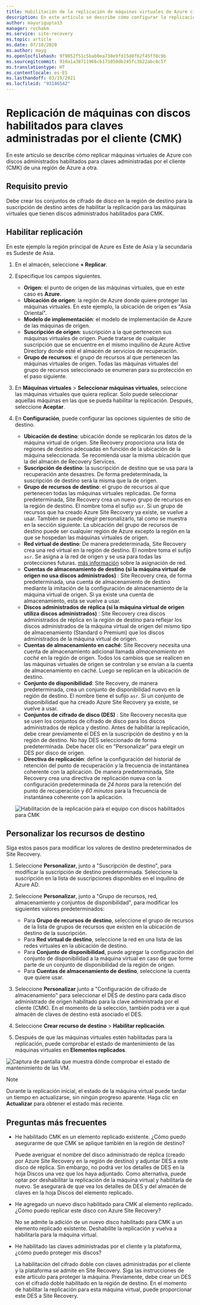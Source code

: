 ```yaml
---
title: Habilitación de la replicación de máquinas virtuales de Azure cifradas en Azure Site Recovery
description: En este artículo se describe cómo configurar la replicación de máquinas virtuales con discos habilitados para claves administradas por el cliente (CMK) de una región de Azure a otra mediante Site Recovery.
author: mayurigupta13
manager: rochakm
ms.service: site-recovery
ms.topic: article
ms.date: 07/10/2020
ms.author: mayg
ms.openlocfilehash: 9f9052f51c5bab0ea738e9fd15d8f62f45ff0c9b
ms.sourcegitcommit: 910a1a38711966cb171050db245fc3b22abc8c5f
ms.translationtype: HT
ms.contentlocale: es-ES
ms.lasthandoff: 03/19/2021
ms.locfileid: "93146542"
---
```

# <a name="replicate-machines-with-customer-managed-keys-cmk-enabled-disks"></a>Replicación de máquinas con discos habilitados para claves administradas por el cliente (CMK)

En este artículo se describe cómo replicar máquinas virtuales de Azure con discos administrados habilitados para claves administradas por el cliente (CMK) de una región de Azure a otra.

## <a name="prerequisite"></a>Requisito previo
Debe crear los conjuntos de cifrado de disco en la región de destino para la suscripción de destino antes de habilitar la replicación para las máquinas virtuales que tienen discos administrados habilitados para CMK.

## <a name="enable-replication"></a>Habilitar replicación

En este ejemplo la región principal de Azure es Este de Asia y la secundaria es Sudeste de Asia.

1. En el almacén, seleccione **+ Replicar**.
2. Especifique los campos siguientes.
    - **Origen**: el punto de origen de las máquinas virtuales, que en este caso es **Azure**.
    - **Ubicación de origen**: la región de Azure donde quiere proteger las máquinas virtuales. En este ejemplo, la ubicación de origen es "Asia Oriental".
    - **Modelo de implementación**: el modelo de implementación de Azure de las máquinas de origen.
    - **Suscripción de origen**: suscripción a la que pertenecen sus máquinas virtuales de origen. Puede tratarse de cualquier suscripción que se encuentre en el mismo inquilino de Azure Active Directory donde esté el almacén de servicios de recuperación.
    - **Grupo de recursos**: el grupo de recursos al que pertenecen las máquinas virtuales de origen. Todas las máquinas virtuales del grupo de recursos seleccionado se enumeran para su protección en el paso siguiente.

3. En **Máquinas virtuales** > **Seleccionar máquinas virtuales**, seleccione las máquinas virtuales que quiera replicar. Solo puede seleccionar aquellas máquinas en las que se pueda habilitar la replicación. Después, seleccione **Aceptar**.

4. En **Configuración**, puede configurar las opciones siguientes de sitio de destino.

    - **Ubicación de destino**: ubicación donde se replicarán los datos de la máquina virtual de origen. Site Recovery proporciona una lista de regiones de destino adecuadas en función de la ubicación de la máquina seleccionada. Se recomienda usar la misma ubicación que la del almacén de Recovery Services.
    - **Suscripción de destino**: la suscripción de destino que se usa para la recuperación ante desastres. De forma predeterminada, la suscripción de destino será la misma que la de origen.
    - **Grupo de recursos de destino**: el grupo de recursos al que pertenecen todas las máquinas virtuales replicadas. De forma predeterminada, Site Recovery crea un nuevo grupo de recursos en la región de destino. El nombre toma el sufijo `asr`. Si un grupo de recursos que ha creado Azure Site Recovery ya existe, se vuelve a usar. También se puede elegir personalizarlo, tal como se muestra en la sección siguiente. La ubicación del grupo de recursos de destino puede ser cualquier región de Azure excepto la región en la que se hospedan las máquinas virtuales de origen.
    - **Red virtual de destino**: De manera predeterminada, Site Recovery crea una red virtual en la región de destino. El nombre toma el sufijo `asr`. Se asigna a la red de origen y se usa para todas las protecciones futuras. [más información](./azure-to-azure-network-mapping.md) sobre la asignación de red.
    - **Cuentas de almacenamiento de destino (si la máquina virtual de origen no usa discos administrados)** : Site Recovery crea, de forma predeterminada, una cuenta de almacenamiento de destino mediante la imitación de la configuración de almacenamiento de la máquina virtual de origen. Si ya existe una cuenta de almacenamiento, esta se vuelve a usar.
    - **Discos administrados de réplica (si la máquina virtual de origen utiliza discos administrados)** : Site Recovery crea discos administrados de réplica en la región de destino para reflejar los discos administrados de la máquina virtual de origen del mismo tipo de almacenamiento (Standard o Premium) que los discos administrados de la máquina virtual de origen.
    - **Cuentas de almacenamiento en caché**: Site Recovery necesita una cuenta de almacenamiento adicional llamada *almacenamiento en caché* en la región de origen. Todos los cambios que se realicen en las máquinas virtuales de origen se controlan y se envían a la cuenta de almacenamiento en caché. Luego se replican en la ubicación de destino.
    - **Conjunto de disponibilidad**: Site Recovery, de manera predeterminada, crea un conjunto de disponibilidad nuevo en la región de destino. El nombre tiene el sufijo `asr`. Si un conjunto de disponibilidad que ha creado Azure Site Recovery ya existe, se vuelve a usar.
    - **Conjuntos de cifrado de disco (DES)** : Site Recovery necesita que se usen los conjuntos de cifrado de disco para los discos administrados de réplica y destino. Antes de habilitar la replicación, debe crear previamente el DES en la suscripción de destino y en la región de destino. No hay DES seleccionado de forma predeterminada. Debe hacer clic en "Personalizar" para elegir un DES por disco de origen.
    - **Directiva de replicación**: define la configuración del historial de retención del punto de recuperación y la frecuencia de instantánea coherente con la aplicación. De manera predeterminada, Site Recovery crea una directiva de replicación nueva con la configuración predeterminada de *24 horas* para la retención del punto de recuperación y *60 minutos* para la frecuencia de instantánea coherente con la aplicación.

    ![Habilitación de la replicación para el equipo con discos habilitados para CMK](./media/azure-to-azure-how-to-enable-replication-cmk-disks/cmk-enable-dr.png)

## <a name="customize-target-resources"></a>Personalizar los recursos de destino

Siga estos pasos para modificar los valores de destino predeterminados de Site Recovery.

1. Seleccione **Personalizar**, junto a "Suscripción de destino", para modificar la suscripción de destino predeterminada. Seleccione la suscripción en la lista de suscripciones disponibles en el inquilino de Azure AD.

2. Seleccione **Personalizar**, junto a "Grupo de recursos, red, almacenamiento y conjuntos de disponibilidad", para modificar los siguientes valores predeterminados:
    - Para **Grupo de recursos de destino**, seleccione el grupo de recursos de la lista de grupos de recursos que existen en la ubicación de destino de la suscripción.
    - Para **Red virtual de destino**, seleccione la red en una lista de las redes virtuales en la ubicación de destino.
    - Para **Conjunto de disponibilidad**, puede agregar la configuración del conjunto de disponibilidad a la máquina virtual en caso de que forme parte de un conjunto de disponibilidad de la región de origen.
    - Para **Cuentas de almacenamiento de destino**, seleccione la cuenta que quiere usar.

3. Seleccione **Personalizar** junto a "Configuración de cifrado de almacenamiento" para seleccionar el DES de destino para cada disco administrado de origen habilitado para la clave administrada por el cliente (CMK). En el momento de la selección, también podrá ver a qué almacén de claves de destino está asociado el DES.

4. Seleccione **Crear recurso de destino** > **Habilitar replicación**.
5. Después de que las máquinas virtuales estén habilitadas para la replicación, puede comprobar el estado de mantenimiento de las máquinas virtuales en **Elementos replicados**.

![Captura de pantalla que muestra dónde comprobar el estado de mantenimiento de las VM.](./media/azure-to-azure-how-to-enable-replication-cmk-disks/cmk-customize-target-disk-properties.png)

>[!NOTE]
>Durante la replicación inicial, el estado de la máquina virtual puede tardar un tiempo en actualizarse, sin ningún progreso aparente. Haga clic en **Actualizar** para obtener el estado más reciente.

## <a name="faqs"></a>Preguntas más frecuentes

* He habilitado CMK en un elemento replicado existente. ¿Cómo puedo asegurarme de que CMK se aplique también en la región de destino?

    Puede averiguar el nombre del disco administrado de réplica (creado por Azure Site Recovery en la región de destino) y adjuntar DES a este disco de réplica. Sin embargo, no podrá ver los detalles de DES en la hoja Discos una vez que los haya adjuntado. Como alternativa, puede optar por deshabilitar la replicación de la máquina virtual y habilitarla de nuevo. Se asegurará de que vea los detalles de DES y del almacén de claves en la hoja Discos del elemento replicado.

* He agregado un nuevo disco habilitado para CMK al elemento replicado. ¿Cómo puedo replicar este disco con Azure Site Recovery?

    No se admite la adición de un nuevo disco habilitado para CMK a un elemento replicado existente. Deshabilite la replicación y vuelva a habilitarla para la máquina virtual.

* He habilitado las claves administradas por el cliente y la plataforma, ¿cómo puedo proteger mis discos?

    La habilitación del cifrado doble con claves administradas por el cliente y la plataforma se admite en Site Recovery. Siga las instrucciones de este artículo para proteger la máquina. Previamente, debe crear un DES con el cifrado doble habilitado en la región de destino. En el momento de habilitar la replicación para esta máquina virtual, puede proporcionar este DES a Site Recovery.

